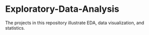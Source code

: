 # Exploratory-Data-Analysis
The projects in this repository illustrate EDA, data visualization, and statistics.
